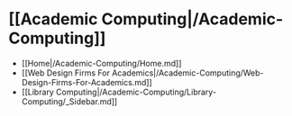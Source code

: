 # [[Academic Computing|/Academic-Computing]]
 * [[Home|/Academic-Computing/Home.md]]
 * [[Web Design Firms For Academics|/Academic-Computing/Web-Design-Firms-For-Academics.md]]
 * [[Library Computing|/Academic-Computing/Library-Computing/_Sidebar.md]]
